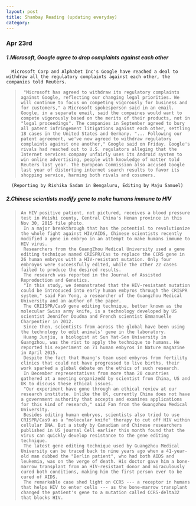```yaml
---
layout: post
title: Shanbay Reading (updating everyday)
category:
---
```

### Apr 23rd

##### 1.Microsoft, Google agree to drop complaints against each other

      Microsoft Corp and Alphabet Inc's Google have reached a deal to withdraw all the regulatory complaints against each other, the companies told Reuters.
>      "Microsoft has agreed to withdraw its regulatory complaints against Google, reflecting our changing legal priorities. We will continue to focus on competing vigorously for business and for customers," a Microsoft spokesperson said in an email. Google, in a separate email, said the compaines would want to compete vigorously based on the merits of their products, not in "legal proceedings". The companies in September agreed to bury all patent infringement litigations against each other, settling 18 cases in the United States and Germany. "... Following our patent agreement, we've now agreed to withdraw regulatory complaints against one another," Google said on Friday. Google's rivals had reached out to U.S. regulators alleging that the Internet services company unfairly uses its Android system to win online advertising, people with knowledge of matter told Reuters last year. The European Commission also accused Google last year of distorting internet search results to favor its shopping service, harming both rivals and cosumers.
      (Reporting by Rishika Sadam in Bengaluru, Editing by Maju Samuel)

##### 2.Chinese scientists modify gene to make humans immune to HIV
>     An HIV positive patient, not pictured, receives a blood pressure test in Weishi county, Central China's Henan province in this Nov 30, 2015 file photo.
>      In a major breakthrough that has the potential to revolutionize the whole fight against HIV/AIDS, Chinese scientists recently modified a gene in embryo in an attempt to make humans immune to HIV virus.
>      Researchers from the GuangZhou Medical University used a gene editing technique named CRISPR/Cas to replace the CCR5 gene in 26 human embryos with a HIV-resistant mutation. Only four embroyos were successfully edited, while the other 22 cases failed to produce the desired results.
>      The research was reported in the Journal of Assisted Reproduction and Genetics.
>      "In this study, we demonstrated that the HIV-resistant mutation could be introduced into early human embyros through the CRISPR system," said Fan Yong, a researcher of the Guangzhou Medical University and an author of the paper.
>      The CRIISPR/Cas9 gene editing technique, better known as the molecular Swiss army knife, is a technology developed by US scientist Jennifer Doudna and French scientist Emmanuelle Charpentier in 2012.
>      Since then, scientists from across the global have been using the technology to edit animals' gene in the laboratory.
>      Huang Junjiu, a biologist at Sun Yat-Sen University in Guangzhou, was the rist to apply the technique to humans. He reported his experiment on 71 human embyros in Nature magazine in April 2015.
>      Despite the fact that Huang's team used embyros from fertility clinics that could not have progressed to live births, their work sparked a global debate on the ethics of such research.
>      In December representatives from more than 20 countries gathered at a meeting organizedd by scientist from China, US and UK to discuss these ethical issues.
>      "Our experiment have gone through an ethical review at our research institute. Unlike the UK, currently China does not have a government authority that accepts and examines applications for this kind of research," said Fan from the Guangzhou Medical University.
>      Besides editing human embryos, scientists also tried to use CRISPR/Cas9 as a "molecular knife" therapy to cut off HIV within cellular DNA. But a study by Canadian and Chinese researchers published in US journal Cell earlier this month found that the virus can quickly develop resistance to the gene editing technique.
>      The latest gene editing technique used by Guangzhou Medical University can be traced back to nine years ago when a 41-year-old man dubbed the "Berlin patient", who had both AIDS and leukemia, was on the verge of death. His doctor gave him a bone-marrow transplant from an HIV-resistant donor and miraculously cured both conditions, making him the first person ever to be cured of AIDS.
>      The remarkable case shed light on CCR5 --- a receptor in humans that helps HIV to enter cells --- as the bone-marrow transplant changed the patient's gene to a mutation called CCR5-delta32 that blocks HIV.
      
